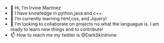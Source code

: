 - 👋 Hi, I’m Irvine Martinez
- 👀 I have knowledge in python,java and c++.
- 🌱 I’m currently learning html,css, and Jquery!
- 💞️ I’m looking to collaborate on projects no what the languague is. I am ready to learn new things and to contribute!
- 📫 How to reach me my twitter is @DarkSkinIrivne

<!---
im-500/im-500 is a ✨ special ✨ repository because its `README.md` (this file) appears on your GitHub profile.
You can click the Preview link to take a look at your changes.
--->
